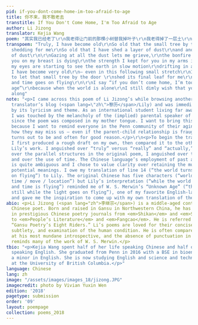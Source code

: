 ```yaml
---
pid: if-you-dont-come-home-im-too-afraid-to-age
title: 你不来，我不敢老去
transtitle: If You Don't Come Home, I'm Too Afraid to Age
author: Li Jizong
translator: Kejia Wang
poem: "其实我已经老了\r\n我老得让门前的那棵小树替我掉叶子\r\n我老得掉了一层土\r\n又掉了一层土\r\n看到这些土\r\n我就知道，过去胸膛上给你预留的篝火快要熄灭了\r\n手臂上给你预留的力量快要离开了\r\n及至双眼，开始看什么都是缓慢的\r\n飘忽不定的\r\n其实我已经很老了\r\n及至这后来的一小段时光\r\n我只是继续让门前的那棵小树替我掉下最后一片叶子\r\n世易时移处\r\n我之所以说你不来，我不敢老去\r\n是没人的时候\r\n我非常渺茫地希望，你也在这么想"
transpoem: "Truly, I have become old\r\nSo old that the small tree by the door is
  shedding for me\r\nSo old that I have shed a layer of dust\r\nand another layer
  of dust\r\n\r\nGazing at all the dust lets me grieve,\r\nthe bonfire I kept for
  you on my breast is dying\r\nthe strength I kept for you in my arms is departing\r\n—
  my eyes are starting to see the earth in slow motion\r\ndrifting in and out\r\n\r\nTruly,
  I have become very old\r\n— even in this following small stretch\r\nI only continue
  to let that small tree by the door \r\nshed its final leaf for me\r\nthe world turns
  and time goes on flying\r\n\r\nI say “if you don’t come home, I’m too afraid to
  age”\r\nbecause when the world is alone\r\nI still dimly wish that you are praying
  along"
note: "<p>I came across this poem of Li Jizong’s while browsing another Chinese amateur
  translator’s blog (<span lang=\"zh\">黎历</span>/Lily) and was immediately struck
  by its lyricism and theme. As an international student living far away from home,
  I was touched by the melancholy of the (implied) parental speaker of the poem, especially
  since the poem was composed in my mother tongue. I want to bring this poem to Penn
  because I want to remind everyone in the Penn community of their aging parents and
  how they may miss us — even if the parent-child relationship is fraught, as it often
  turns out to be and often for good reason.</p>\r\n<p>To begin the translating process,
  I first produced a rough draft on my own, then compared it to the other translator
  Lily’s work. I anguished over “truly” versus “really” and “actually,” I anguished
  over the parallel structures in the original poem, I anguished over the long lines
  and over the use of time. The Chinese language’s employment of past and future tenses
  is quite ambiguous and I chose to value clarity over retaining the multitude of
  potential meanings. I owe my translation of line 14 (“the world turns and time goes
  on flying”) to Lily. The original Chinese has five characters (“world / change /
  time / move / location”) but Lily’s interpretation (“while the world is changing
  and time is flying”) reminded me of W. S. Merwin’s “Unknown Age” (“the bird lies
  still while the light goes on flying”), one of my favorite English-language poems,
  and gave me the inspiration to come up with my own translation of the line.</p>"
abio: <p>Li Jizong (<span lang="zh">李继宗</span>) is a middle-aged contemporary Hui
  Chinese poet. Born and raised in Gansu in Northwestern China, he has been published
  in prestigious Chinese poetry journals from <em>Shikan</em> and <em>Shanhua</em>
  to <em>People’s Literature</em> and <em>Fangcao</em>. He is referred to as one of
  “Gansu Poetry’s Eight Riders.” Li’s poems are loved for their conciseness, lyricism,
  subtlety, and examination of the human condition. He is often compared to Li Bai
  at his most mundane introspective, and the absence of punctuation in his poetry
  reminds many of the work of W. S. Merwin.</p>
tbio: "<p>Kejia Wang spent half of her life speaking Chinese and half of her life
  speaking English. She graduated from Penn in 2016 with a BSE in bioengineering and
  a minor in English. She is now studying English and science and technology studies
  at the University of British Columbia.</p>"
language: Chinese
lang: zh
image: "/assets/images/images_18/jizong.JPG"
imagecredit: photo by Vivian Yuxin Wen
edition: '2018'
pagetype: submission
order: '09'
layout: poempage
collection: poems_2018
---
```

